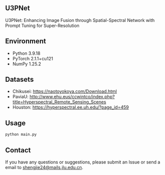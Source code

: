## U3PNet

U3PNet: Enhancing Image Fusion through Spatial-Spectral Network with Prompt Tuning for Super-Resolution



## Environment

- Python 3.9.18
- PyTorch 2.1.1+cu121
- NumPy 1.25.2



## Datasets

- Chikusei: https://naotoyokoya.com/Download.html
- PaviaU: http://www.ehu.eus/ccwintco/index.php?title=Hyperspectral_Remote_Sensing_Scenes
- Houston: https://hyperspectral.ee.uh.edu/?page_id=459



## Usage

```python
python main.py 
```



## Contact

If you have any questions or suggestions, please submit an Issue or send a email to [shengjie24@mails.jlu.edu.cn](mailto:shengjie24@mails.jlu.edu.cn).
